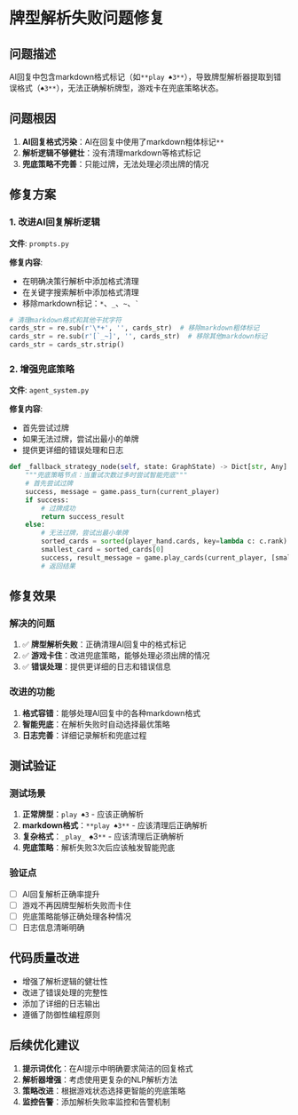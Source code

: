 # 牌型解析失败问题修复

## 问题描述
AI回复中包含markdown格式标记（如`**play ♠3**`），导致牌型解析器提取到错误格式（`♠3**`），无法正确解析牌型，游戏卡在兜底策略状态。

## 问题根因
1. **AI回复格式污染**：AI在回复中使用了markdown粗体标记`**`
2. **解析逻辑不够健壮**：没有清理markdown等格式标记
3. **兜底策略不完善**：只能过牌，无法处理必须出牌的情况

## 修复方案

### 1. 改进AI回复解析逻辑
**文件**: `prompts.py`

**修复内容**:
- 在明确决策行解析中添加格式清理
- 在关键字搜索解析中添加格式清理
- 移除markdown标记：`*`、`_`、`~`、`` ` ``

```python
# 清理markdown格式和其他干扰字符
cards_str = re.sub(r'\*+', '', cards_str)  # 移除markdown粗体标记
cards_str = re.sub(r'[`_~]', '', cards_str)  # 移除其他markdown标记
cards_str = cards_str.strip()
```

### 2. 增强兜底策略
**文件**: `agent_system.py`

**修复内容**:
- 首先尝试过牌
- 如果无法过牌，尝试出最小的单牌
- 提供更详细的错误处理和日志

```python
def _fallback_strategy_node(self, state: GraphState) -> Dict[str, Any]:
    """兜底策略节点：当重试次数过多时尝试智能兜底"""
    # 首先尝试过牌
    success, message = game.pass_turn(current_player)
    if success:
        # 过牌成功
        return success_result
    else:
        # 无法过牌，尝试出最小单牌
        sorted_cards = sorted(player_hand.cards, key=lambda c: c.rank)
        smallest_card = sorted_cards[0]
        success, result_message = game.play_cards(current_player, [smallest_card])
        # 返回结果
```

## 修复效果

### 解决的问题
1. ✅ **牌型解析失败**：正确清理AI回复中的格式标记
2. ✅ **游戏卡住**：改进兜底策略，能够处理必须出牌的情况
3. ✅ **错误处理**：提供更详细的日志和错误信息

### 改进的功能
1. **格式容错**：能够处理AI回复中的各种markdown格式
2. **智能兜底**：在解析失败时自动选择最优策略
3. **日志完善**：详细记录解析和兜底过程

## 测试验证

### 测试场景
1. **正常牌型**：`play ♠3` - 应该正确解析
2. **markdown格式**：`**play ♠3**` - 应该清理后正确解析
3. **复杂格式**：`_play_ `♠3`**` - 应该清理后正确解析
4. **兜底策略**：解析失败3次后应该触发智能兜底

### 验证点
- [ ] AI回复解析正确率提升
- [ ] 游戏不再因牌型解析失败而卡住
- [ ] 兜底策略能够正确处理各种情况
- [ ] 日志信息清晰明确

## 代码质量改进
- 增强了解析逻辑的健壮性
- 改进了错误处理的完整性
- 添加了详细的日志输出
- 遵循了防御性编程原则

## 后续优化建议
1. **提示词优化**：在AI提示中明确要求简洁的回复格式
2. **解析器增强**：考虑使用更复杂的NLP解析方法
3. **策略改进**：根据游戏状态选择更智能的兜底策略
4. **监控告警**：添加解析失败率监控和告警机制 